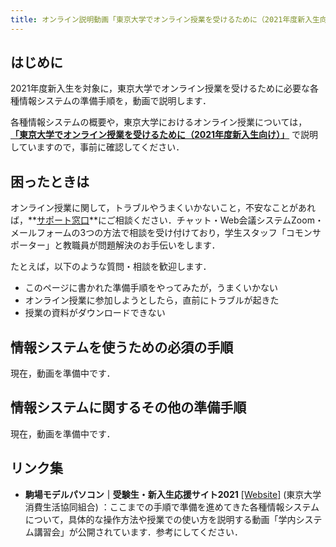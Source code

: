 ```yaml
---
title: オンライン説明動画「東京大学でオンライン授業を受けるために（2021年度新入生向け）」
---
```


## はじめに
2021年度新入生を対象に，東京大学でオンライン授業を受けるために必要な各種情報システムの準備手順を，動画で説明します．

各種情報システムの概要や，東京大学におけるオンライン授業については， **[「東京大学でオンライン授業を受けるために（2021年度新入生向け）」](/oc/)** で説明していますので，事前に確認してください．

## 困ったときは

オンライン授業に関して，トラブルやうまくいかないこと，不安なことがあれば，**[サポート窓口](/supports/)**にご相談ください．チャット・Web会議システムZoom・メールフォームの3つの方法で相談を受け付けており，学生スタッフ「コモンサポーター」と教職員が問題解決のお手伝いをします．

たとえば，以下のような質問・相談を歓迎します．

- このページに書かれた準備手順をやってみたが，うまくいかない
- オンライン授業に参加しようとしたら，直前にトラブルが起きた
- 授業の資料がダウンロードできない

## 情報システムを使うための必須の手順
現在，動画を準備中です．

## 情報システムに関するその他の準備手順
現在，動画を準備中です．

## リンク集
* **駒場モデルパソコン｜受験生・新入生応援サイト2021** [\[Website\]](https://www.utcoop.or.jp/start/pc.html) (東京大学消費生活協同組合) ：ここまでの手順で準備を進めてきた各種情報システムについて，具体的な操作方法や授業での使い方を説明する動画「学内システム講習会」が公開されています．参考にしてください．